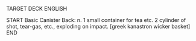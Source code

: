 TARGET DECK
ENGLISH

START
Basic
Canister
Back: n. 1 small container for tea etc. 2 cylinder of shot, tear-gas, etc., exploding on impact. [greek kanastron wicker basket]
END
